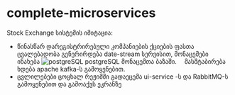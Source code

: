 # complete-microservices

Stock Exchange სისტემის იმიტაცია:
* წინასწარ დარეგისტრირებული კომპანიების ქციების ფასთა ცვალებადობა გენერირდება date-stream სერვისით, მონაცემები ინახება ![postgreSQL](https://cdn-icons-png.flaticon.com/512/5968/5968342.png) postgreSQL მონაცემთა ბაზაში. <img src="https://cdn-icons-png.flaticon.com/512/5968/5968342.png" width="10" />
მასშტაბირება ხდება apache kafka-ს გამოყენებით.
* ცვლილებები ცოცხალ რეჟიმში გადაეცემა ui-service -ს და RabbitMQ-ს გამოყენებით და გამოაქვს ეკრანზე
